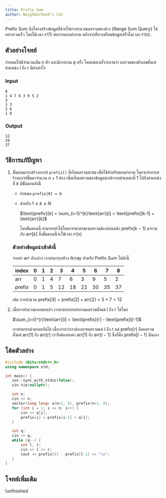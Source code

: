 ```yaml
---
title: Prefix Sum
author: Neighborhood's Cat
---
```


Prefix Sum คือโครงสร้างข้อมูลที่ช่วยให้เราคำนวณผลรวมของช่วง (Range Sum Query) ได้อย่างรวดเร็ว โดยใช้เวลา $\mathcal{O}(1)$ ต่อการตอบคำถาม หลังจากที่เราเตรียมข้อมูลเสร็จในเวลา $\mathcal{O}(n)$.

## ตัวอย่างโจทย์

กำหนดให้มีจำนวนเต็ม $n$ ตัว และมีการถาม $q$ ครั้ง โดยแต่ละครั้งจะถามว่า ผลรวมของตัวเลขตั้งแต่ตำแหน่ง $l$ ถึง $r$ มีค่าเท่าไร

### Input

```
8
1 4 7 6 3 9 5 2
3
1 3
2 6
1 8
```

### Output

```
12
29
37
```

## วิธีการแก้ปัญหา

1. ขั้นตอนแรกสร้างอาเรย์ `prefix[]` ที่เก็บผลรวมสะสม เพื่อใช้สำหรับตอบคำถาม โดยจะทำการสร้างอะเรย์ขึ้นมาจำนวน $n+1$ ช่อง เพื่อเก็บผลรวมของข้อมูลนำเข้าจากตำแหน่งที่ $1$ ไปถึงตำแหน่งที่ $k$ มีขั้นตอนดังนี้
    - กำหนด `prefix[0] = 0`
    - สำหรับ $1 \le k \le N$

        $\text{prefix}[k] = \sum_{i=1}^{k}\text{arr}[i] = \text{prefix}[k-1] + \text{arr}[k]$

        โดยขั้นตอนนี้ สามารถทำได้โดยการนำค่าของผลรวมช่องก่อนหน้า $\text{prefix}[k-1]$ มารวมกับ $\text{arr}[k]$ ซึ่งขั้นตอนนี้จะใช้เวลา $\mathcal{O}(n)$

   ### ตัวอย่างข้อมูลนำเข้าดังนี้

    จากค่า arr ดังกล่าว เราสามารถสร้าง Array สำหรับ Prefix Sum ได้ดังนี้

    | index   | 0 | 1 | 2 | 3  | 4  | 5  | 6  | 7  | 8  |
    |---------|---|---|---|----|----|----|----|----|----|
    | arr     | 0 | 1 | 4 | 7  | 6  | 3  | 9  | 5  | 2  |
    | prefix  | 0 | 1 | 5 | 12 | 18 | 21 | 30 | 35 | 37 |

    เช่น การคำนวน $\text{prefix}[3] = \text{prefix}[2] + \text{arr}[2] = 5 + 7 = 12$

2. เมื่อเราคำนวณออกมาแล้ว เราสามารถอบคำถามผลรวมตั้งแต่ $l$ ถึง $r$ ได้โดย

    $\sum_{i=l}^{r}\text{arr}[i] = \text{prefix}[r] - \text{prefix}[l-1]$

    เราสามารถนำมาลบกันได้ เนื่องจากว่าเราต้องการผลรวมแค่ $l$ ถึง $r$ แต่ $\text{prefix}[r]$ คือผลรวมตั้งแต่ $\text{arr}[1]$ ถึง $\text{arr}[r]$ เราจึงต้องลบค่า $\text{arr}[1]$ ถึง $\text{arr}[l-1]$ ซึ่งก็คือ $\text{prefix}[l-1]$ นั่นเอง

## โค้ดตัวอย่าง

```cpp
#include <bits/stdc++.h>
using namespace std;

int main() {
   ios::sync_with_stdio(false);
   cin.tie(nullptr);

   int n;
   cin >> n;
   vector<long long> a(n+1, 0), prefix(n+1, 0);
   for (int i = 1; i <= n; i++) {
       cin >> a[i];
       prefix[i] = prefix[i-1] + a[i];
   }

   int q;
   cin >> q;
   while (q--) {
       int l, r;
       cin >> l >> r;
       cout << prefix[r] - prefix[l-1] << "\n";
   }
}
```

## โจทย์เพิ่มเติม

!unfinished
